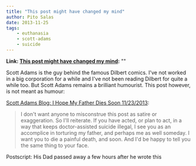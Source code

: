 ```yaml
---
title: "This post might have changed my mind"
author: Pito Salas
date: 2013-11-25
tags:
    - euthanasia
    - scott-adams
    - suicide
---
```


**Link: [This post might have changed my mind](None):** ""



Scott Adams is the guy behind the famous Dilbert comics. I've not worked in a
big corporation for a while and I've not been reading Dilbert for quite a
while too. But Scott Adams remains a brilliant humourist. This post however,
is not meant as humour:

[Scott Adams Blog: I Hope My Father Dies Soon
11/23/2013](<http://dilbert.com/blog/entry/i_hope_my_father_dies_soon/>):

> I don't want anyone to misconstrue this post as satire or exaggeration. So
> I'll reiterate. If you have acted, or plan to act, in a way that keeps
> doctor-assisted suicide illegal, I see you as an accomplice in torturing my
> father, and perhaps me as well someday. I want you to die a painful death,
> and soon. And I'd be happy to tell you the same thing to your face.

Postscript: His Dad passed away a few hours after he wrote this


